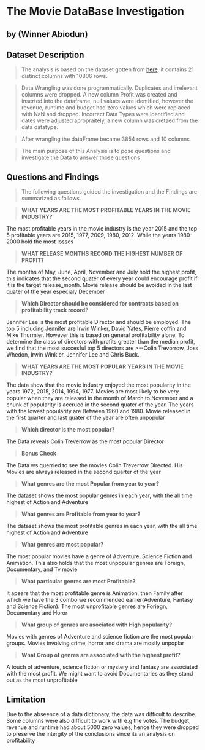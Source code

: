 # The Movie DataBase Investigation
## by (Winner Abiodun)

## Dataset Description
> The analysis is based on the dataset gotten from [here](https://docs.google.com/document/d/e/2PACX-1vTlVmknRRnfy_4eTrjw5hYGaiQim5ctr9naaRd4V9du2B5bxpd8FEH3KtDgp8qVekw7Cj1GLk1IXdZi/pub?embedded=True).
it contains 21 distinct columns with 10806 rows.

> Data Wrangling was done programmatically. Duplicates and irrelevant columns were dropped. A new column Profit was created and inserted into the dataframe, null values were identified, however the revenue, runtime and budget had zero values which were replaced with NaN and dropped.
Incorrect Data Types were identified and dates were adjusted apropraitely, a new column was cretaed from the data datatype.

> After wrangling the dataFrame became 3854 rows and 10 columns 

>The main purpose of this Analysis is to pose questions and investigate the Data to answer those questions


## Questions and Findings

>The following questions guided the investigation and the FIndings are summarized as follows.

> **WHAT YEARS ARE THE MOST PROFITABLE YEARS IN THE MOVIE INDUSTRY?**

The most profitable years in the movie industry is the year 2015 and the top 5 profitable years are 2015, 1977, 2009, 1980, 2012. While the years 1980-2000 hold the most losses

> **WHAT RELEASE MONTHS RECORD THE HIGHEST NUMBER OF PROFIT?**

The months of May, June, April, November and July hold the highest profit, this indicates that the second quater of every year could encourage profit if it is the target release_month. Movie release should be avoided in the last quater of the year especialy December

> **Which Director should be considered for contracts based on profitability track record**?

Jennifer Lee is the most profitable Director and should be employed. The top 5 including Jennifer are Irwin Winker, David Yates, Pierre coffin and Mike Thurmier. However this is based on general profitability alone.
To determine the class of directors with profits greater than the median profit, we find that the most succesful top 5 directors are  >--Colin Trevorrow, Joss Whedon, Irwin Winkler, Jennifer Lee and Chris Buck.

> **WHAT YEARS ARE THE MOST POPULAR YEARS IN THE MOVIE INDUSTRY?**

The data show that the movie industry enjoyed the most popularity in the years
1972, 2015, 2014, 1994, 1977.
Movies are most likely to be very popular when they are released in the month of March to November and a chunk of popularity is accrued in the second quater of the year. 
The years with the lowest popularity are Between 1960 and 1980.
Movie released in the first quarter and last quater of the year are often unpopular

> **Which director is the most popular?**

The Data reveals Colin Treverrow as the most popular Director

> **Bonus Check**

The Data ws querried to see the movies Colin Treverrow Directed.
His Movies are always released in the second quarter of the year

> **What genres are the most Popular from year to year?**

The dataset shows the most popular genres in each year, with the all time highest of Action and Adventure

> **What genres are Profitable from year to year?**

The dataset shows the most profitable genres in each year, with the all time highest of Action and Adventure

> **What genres are most popular?**

The most popular movies have a genre of Adventure, Science Fiction and Animation.
This also holds that the most unpopular genres are Foreign, Documentary, and Tv movie

> **What particular genres are most Profitable?**

It apears that the most profitable genre is Animation, then Family after which we have the 3 combo we recommended earlier(Adventure, Fantasy and Science Fiction).
The most unprofitable genres are Foriegn, Documentary and Horor

> **What group of genres are asociated with High popularity?**

Movies with genres of Adventure and science fiction are the most popular groups.
Movies involving crime, horror and drama are mostly unpoplar

> **What Group of genres are associated with the highest profit?**

A touch of adventure, science fiction or mystery and fantasy are associated with the most profit.
We might want to avoid Documentaries as they stand out as the most unprofitable

## Limitation

Due to the abseence of a data dictionary, the data was difficult to describe. Some columns were also difficult to work with e.g the votes. The budget, revenue and runtime had about 5000 zero values, hence they were dropped to preserve the intergity of the conclusions since its an analysis on profitability

